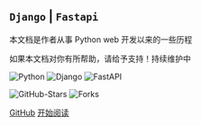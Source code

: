 ## `Django` | `Fastapi`

本文档是作者从事 Python web 开发以来的一些历程

如果本文档对你有所帮助，请给予支持！持续维护中

![Python](https://img.shields.io/badge/Python-3.7+-blue)
![Django](https://img.shields.io/badge/Django-3.1+-brightgreen)
![FastAPI](https://img.shields.io/badge/FastAPI-0.5.9-green)

![GitHub-Stars](https://img.shields.io/badge/Stars-13.4k-brightgreen)
![Forks](https://img.shields.io/badge/Forks-1.7k-blue)

[GitHub](https://github.com/py-gzky)
[开始阅读](README.md)